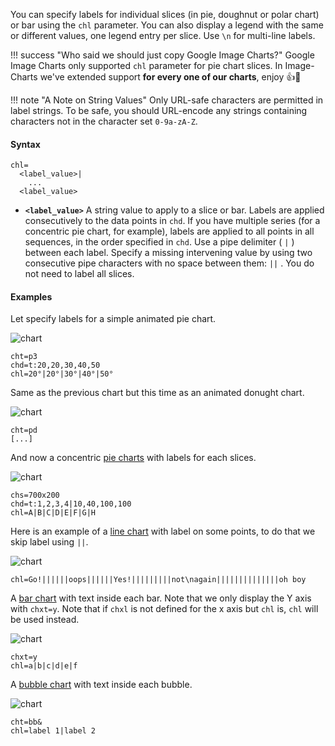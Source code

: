 You can specify labels for individual slices (in pie, doughnut or polar chart) or bar using the `chl` parameter. You can also display a legend with the same or different values, one legend entry per slice. Use `\n` for multi-line labels.

!!! success "Who said we should just copy Google Image Charts?"
    Google Image Charts only supported `chl` parameter for pie chart slices.
    In Image-Charts we've extended support **for every one of our charts**, enjoy :+1::rocket:

!!! note "A Note on String Values"
    Only URL-safe characters are permitted in label strings. To be safe, you should URL-encode any strings containing characters not in the character set `0-9a-zA-Z`.

#### Syntax

```
chl=
  <label_value>|
    ...
  <label_value>
```

- **`<label_value>`** A string value to apply to a slice or bar. Labels are applied consecutively to the data points in `chd`. If you have multiple series (for a concentric pie chart, for example), labels are applied to all points in all sequences, in the order specified in `chd`. Use a pipe delimiter ( `|` ) between each label. Specify a missing intervening value by using two consecutive pipe characters with no space between them: `||` . You do not need to label all slices.

#### Examples

Let specify labels for a simple animated pie chart.

![chart](https://image-charts.com/chart?cht=p3&chs=700x200&chd=t:20,20,30,40,50&chl=20°|20°|30°|40°|50°&chan)

```
cht=p3
chd=t:20,20,30,40,50
chl=20°|20°|30°|40°|50°
```

Same as the previous chart but this time as an animated donught chart.

![chart](https://image-charts.com/chart?cht=pd&chs=700x200&chd=t:20,20,30,40,50&chl=20°|20°|30°|40°|50°&chan)

```
cht=pd
[...]
```

And now a concentric [pie charts](/pie-charts) with labels for each slices.

![chart](https://image-charts.com/chart?cht=pc&chs=700x200&chd=t:1,2,3,4|10,40,100,100&chl=A|B|C|D|E|F|G|H)


```
chs=700x200
chd=t:1,2,3,4|10,40,100,100
chl=A|B|C|D|E|F|G|H
```

Here is an example of a [line chart](/line-charts) with label on some points, to do that we skip label using `||`.

![chart](https://image-charts.com/chart?cht=ls&chd=s:theresadifferencebetweenknowingthepathandwalkingthepath&chs=700x200&chf=b0,lg,90,03a9f4,0,3f51b5,1&chl=Go!||||||oops||||||Yes!|||||||||not\nagain||||||||||||||oh%20boy)

```
chl=Go!||||||oops||||||Yes!|||||||||not\nagain||||||||||||||oh boy
```

A [bar chart](/bar-charts) with text inside each bar. Note that we only display the Y axis with `chxt=y`. Note that if `chxl` is not defined for the x axis but `chl` is, `chl` will be used instead.

![chart](https://image-charts.com/chart?cht=bvg&chd=t:50,30,10,60,65,90&chf=b0,lg,90,03a9f47C,0,3f51b57C,1&chls=2.0,0.0,0.0&chxt=y&chs=700x200&chg=20,50&chl=a|b|c|d|e|f)

```
chxt=y
chl=a|b|c|d|e|f
```

A [bubble chart](/bubble-charts) with text inside each bubble.

![chart](https://image-charts.com/chart?cht=bb&chd=t:10,10,30,_,30,40,35&chf=b0,lg,90,03a9f47C,0,3f51b57C,1&chls=2.0,0.0,0.0&chxt=y,x&chs=700x300&chg=20,50&chl=label%201|label%202&chma=0,50,50)

```
cht=bb&
chl=label 1|label 2
```
